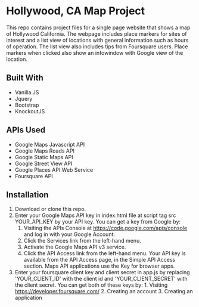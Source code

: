 # Hollywood, CA Map Project #

This repo contains project files for a single page website that shows a map of Hollywood California. The webpage includes place markers for sites of interest and a list view of locations with general information such as hours of operation. The list view also includes tips from Foursquare users. Place markers when clicked also show an infowindow with Google view of the location.

## Built With ##
* Vanilla JS
* Jquery
* Bootstrap
* KnockoutJS


## APIs Used ##

* Google Maps Javascript API
* Google Maps Roads API
* Google Static Maps API
* Google Street View API
* Google Places API Web Service 
* Foursquare API

## Installation ##

1. Download or clone this repo. 
2. Enter your Google Maps API key in index.html file at script tag src YOUR_API_KEY by your API key. You can get a key from Google by:
	1. Visiting the APIs Console at https://code.google.com/apis/console and log in with your Google Account.
	2. Click the Services link from the left-hand menu.
	3. Activate the Google Maps API v3 service.
	4. Click the API Access link from the left-hand menu. Your API key is available from the API Access page, in the Simple API Access section. Maps API applications use the Key for browser apps.
3. Enter your foursquare client key and client secret in app.js by replacing 'YOUR_CLIENT_ID' with the client id and 'YOUR_CLIENT_SECRET' with the client secret. You can get both of these keys by:
		1. Visiting https://developer.foursquare.com/ 
		2. Creating an account
		3. Creating an application

